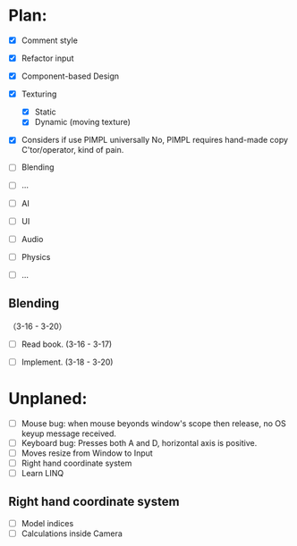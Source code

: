 
# Plan:

- [x] Comment style
- [x] Refactor input
- [x] Component-based Design
- [x] Texturing
  - [x] Static
  - [x] Dynamic (moving texture)
- [x] Considers if use PIMPL universally
  No, PIMPL requires hand-made copy C'tor/operator, kind of pain. 
- [ ] Blending
- [ ] ...
- [ ] AI
- [ ] UI
- [ ] Audio
- [ ] Physics
- [ ] ...


## Blending

（3-16 - 3-20）

- [ ] Read book. (3-16 - 3-17) 
- [ ] Implement. (3-18 - 3-20)


# Unplaned:

- [ ] Mouse bug: when mouse beyonds window's scope then release, no OS keyup message received.
- [ ] Keyboard bug: Presses both A and D, horizontal axis is positive.
- [ ] Moves resize from Window to Input
- [ ] Right hand coordinate system
- [ ] Learn LINQ

## Right hand coordinate system

- [ ] Model indices
- [ ] Calculations inside Camera